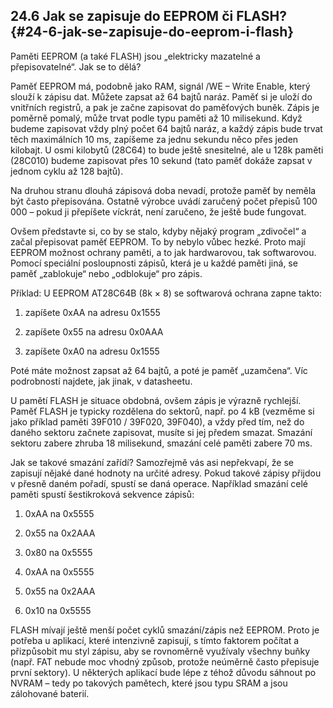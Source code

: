## 24.6 Jak se zapisuje do EEPROM či FLASH? {#24-6-jak-se-zapisuje-do-eeprom-i-flash}

Paměti EEPROM (a také FLASH) jsou „elektricky mazatelné a přepisovatelné“. Jak se to dělá?

Paměť EEPROM má, podobně jako RAM, signál /WE – Write Enable, který slouží k zápisu dat. Můžete zapsat až 64 bajtů naráz. Paměť si je uloží do vnitřních registrů, a pak je začne zapisovat do paměťových buněk. Zápis je poměrně pomalý, může trvat podle typu paměti až 10 milisekund. Když budeme zapisovat vždy plný počet 64 bajtů naráz, a každý zápis bude trvat těch maximálních 10 ms, zapíšeme za jednu sekundu něco přes jeden kilobajt. U osmi kilobytů (28C64) to bude ještě snesitelné, ale u 128k paměti (28C010) budeme zapisovat přes 10 sekund (tato paměť dokáže zapsat v jednom cyklu až 128 bajtů).

Na druhou stranu dlouhá zápisová doba nevadí, protože paměť by neměla být často přepisována. Ostatně výrobce uvádí zaručený počet přepisů 100 000 – pokud ji přepíšete víckrát, není zaručeno, že ještě bude fungovat.

Ovšem představte si, co by se stalo, kdyby nějaký program „zdivočel“ a začal přepisovat paměť EEPROM. To by nebylo vůbec hezké. Proto mají EEPROM možnost ochrany paměti, a to jak hardwarovou, tak softwarovou. Pomocí speciální posloupnosti zápisů, která je u každé paměti jiná, se paměť „zablokuje“ nebo „odblokuje“ pro zápis.

Příklad: U EEPROM AT28C64B (8k × 8) se softwarová ochrana zapne takto:

1. zapíšete 0xAA na adresu 0x1555

2. zapíšete 0x55 na adresu 0x0AAA

3. zapíšete 0xA0 na adresu 0x1555

Poté máte možnost zapsat až 64 bajtů, a poté je paměť „uzamčena“. Víc podrobností najdete, jak jinak, v datasheetu.

U pamětí FLASH je situace obdobná, ovšem zápis je výrazně rychlejší. Paměť FLASH je typicky rozdělena do sektorů, např. po 4 kB (vezměme si jako příklad paměti 39F010 / 39F020, 39F040), a vždy před tím, než do daného sektoru začnete zapisovat, musíte si jej předem smazat. Smazání sektoru zabere zhruba 18 milisekund, smazání celé paměti zabere 70 ms.

Jak se takové smazání zařídí? Samozřejmě vás asi nepřekvapí, že se zapisují nějaké dané hodnoty na určité adresy. Pokud takové zápisy přijdou v přesně daném pořadí, spustí se daná operace. Například smazání celé paměti spustí šestikroková sekvence zápisů:

1. 0xAA na 0x5555

2. 0x55 na 0x2AAA

3. 0x80 na 0x5555

4. 0xAA na 0x5555

5. 0x55 na 0x2AAA

6. 0x10 na 0x5555

FLASH mívají ještě menší počet cyklů smazání/zápis než EEPROM. Proto je potřeba u aplikací, které intenzivně zapisují, s tímto faktorem počítat a přizpůsobit mu styl zápisu, aby se rovnoměrně využívaly všechny buňky (např. FAT nebude moc vhodný způsob, protože neúměrně často přepisuje první sektory). U některých aplikací bude lépe z téhož důvodu sáhnout po NVRAM – tedy po takových pamětech, které jsou typu SRAM a jsou zálohované baterií.